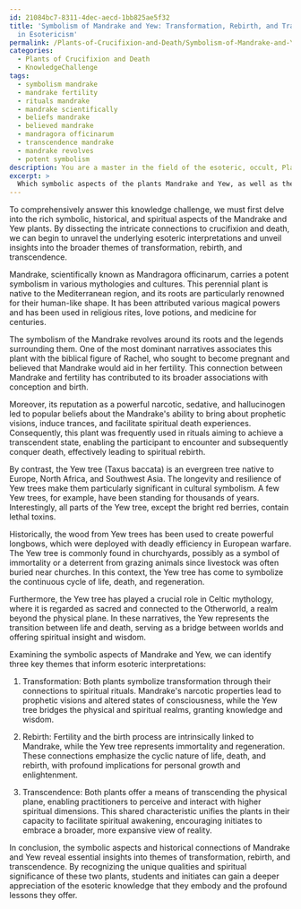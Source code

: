 ```yaml
---
id: 21084bc7-8311-4dec-aecd-1bb825ae5f32
title: 'Symbolism of Mandrake and Yew: Transformation, Rebirth, and Transcendence
  in Esotericism'
permalink: /Plants-of-Crucifixion-and-Death/Symbolism-of-Mandrake-and-Yew-Transformation-Rebirth-and-Transcendence-in-Esotericism/
categories:
  - Plants of Crucifixion and Death
  - KnowledgeChallenge
tags:
  - symbolism mandrake
  - mandrake fertility
  - rituals mandrake
  - mandrake scientifically
  - beliefs mandrake
  - believed mandrake
  - mandragora officinarum
  - transcendence mandrake
  - mandrake revolves
  - potent symbolism
description: You are a master in the field of the esoteric, occult, Plants of Crucifixion and Death and Education. You are a writer of tests, challenges, textbooks and deep knowledge on Plants of Crucifixion and Death for initiates and students to gain deep insights and understanding from. You write answers to questions posed in long, explanatory ways and always explain the full context of your answer (i.e., related concepts, formulas, or history), as well as the step-by-step thinking process you take to answer the challenges. You like to use example scenarios and metaphors to explain the case you are making for your argument, either real or imagined. Summarize the key themes, ideas, and conclusions at the end.
excerpt: > 
  Which symbolic aspects of the plants Mandrake and Yew, as well as their historical and spiritual connections to crucifixion and death, inform esoteric interpretations in a way that can unveil insights into the broader themes of transformation, rebirth, and transcendence?
---
```

To comprehensively answer this knowledge challenge, we must first delve into the rich symbolic, historical, and spiritual aspects of the Mandrake and Yew plants. By dissecting the intricate connections to crucifixion and death, we can begin to unravel the underlying esoteric interpretations and unveil insights into the broader themes of transformation, rebirth, and transcendence.

Mandrake, scientifically known as Mandragora officinarum, carries a potent symbolism in various mythologies and cultures. This perennial plant is native to the Mediterranean region, and its roots are particularly renowned for their human-like shape. It has been attributed various magical powers and has been used in religious rites, love potions, and medicine for centuries.

The symbolism of the Mandrake revolves around its roots and the legends surrounding them. One of the most dominant narratives associates this plant with the biblical figure of Rachel, who sought to become pregnant and believed that Mandrake would aid in her fertility. This connection between Mandrake and fertility has contributed to its broader associations with conception and birth.

Moreover, its reputation as a powerful narcotic, sedative, and hallucinogen led to popular beliefs about the Mandrake's ability to bring about prophetic visions, induce trances, and facilitate spiritual death experiences. Consequently, this plant was frequently used in rituals aiming to achieve a transcendent state, enabling the participant to encounter and subsequently conquer death, effectively leading to spiritual rebirth.

By contrast, the Yew tree (Taxus baccata) is an evergreen tree native to Europe, North Africa, and Southwest Asia. The longevity and resilience of Yew trees make them particularly significant in cultural symbolism. A few Yew trees, for example, have been standing for thousands of years. Interestingly, all parts of the Yew tree, except the bright red berries, contain lethal toxins.

Historically, the wood from Yew trees has been used to create powerful longbows, which were deployed with deadly efficiency in European warfare. The Yew tree is commonly found in churchyards, possibly as a symbol of immortality or a deterrent from grazing animals since livestock was often buried near churches. In this context, the Yew tree has come to symbolize the continuous cycle of life, death, and regeneration.

Furthermore, the Yew tree has played a crucial role in Celtic mythology, where it is regarded as sacred and connected to the Otherworld, a realm beyond the physical plane. In these narratives, the Yew represents the transition between life and death, serving as a bridge between worlds and offering spiritual insight and wisdom.

Examining the symbolic aspects of Mandrake and Yew, we can identify three key themes that inform esoteric interpretations:

1. Transformation: Both plants symbolize transformation through their connections to spiritual rituals. Mandrake's narcotic properties lead to prophetic visions and altered states of consciousness, while the Yew tree bridges the physical and spiritual realms, granting knowledge and wisdom.

2. Rebirth: Fertility and the birth process are intrinsically linked to Mandrake, while the Yew tree represents immortality and regeneration. These connections emphasize the cyclic nature of life, death, and rebirth, with profound implications for personal growth and enlightenment.

3. Transcendence: Both plants offer a means of transcending the physical plane, enabling practitioners to perceive and interact with higher spiritual dimensions. This shared characteristic unifies the plants in their capacity to facilitate spiritual awakening, encouraging initiates to embrace a broader, more expansive view of reality.

In conclusion, the symbolic aspects and historical connections of Mandrake and Yew reveal essential insights into themes of transformation, rebirth, and transcendence. By recognizing the unique qualities and spiritual significance of these two plants, students and initiates can gain a deeper appreciation of the esoteric knowledge that they embody and the profound lessons they offer.
